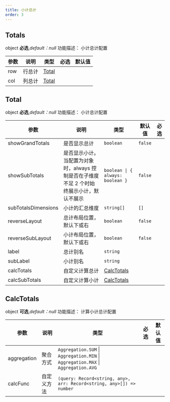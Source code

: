 ```yaml
---
title: 小计总计
order: 3
---
```


## Totals

object **必选**,_default：null_ 功能描述： 小计总计配置

| 参数 | 说明   | 类型                                          | 必选  | 默认值 |
| ---- | ------ | --------------------------------------------- | ---- | ------ |
| row  | 行总计 | [Total](/docs/api/general/S2Options#total) |       |    |
| col  | 列总计 | [Total](/docs/api/general/S2Options#total) |       |    |

## Total

object **必选**,_default：null_ 功能描述： 小计总计配置

| 参数                | 说明                     | 类型         | 默认值  | 必选  |
| ------------------- | ------------------------ | ------------ | ------- | ---- |
| showGrandTotals     | 是否显示总计             | `boolean`    | `false` |      |
| showSubTotals       | 是否显示小计。当配置为对象时，always 控制是否在子维度不足 2 个时始终展示小计，默认不展示             | `boolean \| { always: boolean }`    | `false` |      |
| subTotalsDimensions | 小计的汇总维度           | `string[]`   | `[]`    |      |
| reverseLayout       | 总计布局位置，默认下或右 | `boolean`    | `false` |      |
| reverseSubLayout    | 小计布局位置，默认下或右 | `boolean`    | `false` |      |
| label               | 总计别名                 | `string`     |         |       |
| subLabel            | 小计别名                 | `string`     |         |       |
| calcTotals          | 自定义计算总计                 | [CalcTotals](#calctotals) |         |       |
| calcSubTotals       | 自定义计算小计                 | [CalcTotals](#calctotals) |         |       |

## CalcTotals

object **可选**,_default：null_ 功能描述： 计算小计总计配置

| 参数        | 说明       | 类型                                                                 | 必选  | 默认值 |
| ----------- | ---------- | -------------------------------------------------------------------- | --- | ------ |
| aggregation | 聚合方式   | `Aggregation.SUM` \| `Aggregation.MIN` \| `Aggregation.MAX` \| `Aggregation.AVG`                                                                |       |        |
| calcFunc    | 自定义方法 | `(query: Record<string, any>, arr: Record<string, any>[]) => number` |       |        |
